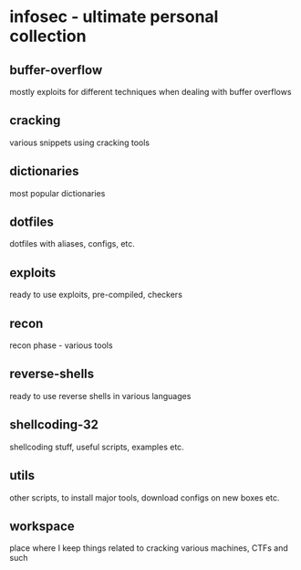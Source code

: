 # infosec - ultimate personal collection

## buffer-overflow
mostly exploits for different techniques when dealing with buffer overflows
## cracking
various snippets using cracking tools
## dictionaries
most popular dictionaries
## dotfiles
dotfiles with aliases, configs, etc.
## exploits
ready to use exploits, pre-compiled, checkers
## recon
recon phase - various tools
## reverse-shells
ready to use reverse shells in various languages
## shellcoding-32
shellcoding stuff, useful scripts, examples etc.
## utils
other scripts, to install major tools, download configs on new boxes etc.
## workspace
place where I keep things related to cracking various machines, CTFs and such
